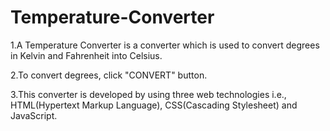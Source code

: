# Temperature-Converter

1.A Temperature Converter is a converter which is used to convert degrees in Kelvin and Fahrenheit into Celsius.

2.To convert degrees, click "CONVERT" button.

3.This converter is developed by using three web technologies i.e., HTML(Hypertext Markup Language), CSS(Cascading Stylesheet) and JavaScript.
